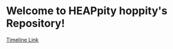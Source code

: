 <h1>Welcome to HEAPpity hoppity's Repository!</h1>
<p>
  <a href="https://docs.google.com/document/d/1MCZOYWnG-H7wjF6h4rYpXVkEh9bl84JW21kH1fjNNvU/edit?usp=sharing">Timeline Link</a>
  
</p>
